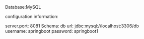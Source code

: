 Database:MySQL

configuration information:

server.port: 8081
Schema: db
url: jdbc:mysql://localhost:3306/db
username: springboot
password: springboot1